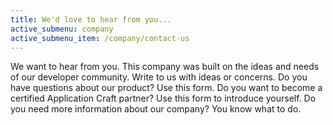 ```yaml
---
title: We'd love to hear from you...
active_submenu: company
active_submenu_item: /company/contact-us
---
```


We want to hear from you. This company was built on the ideas and needs of our developer community. Write to us with ideas or concerns. Do you have questions about our product? Use this form. Do you want to become a certified Application Craft partner? Use this form to introduce yourself. Do you need more information about our company? You know what to do.

<script src="http://ac-static.applicationcraft.com/ac/1.20/live/userlive.js" type="text/javascript"></script>
<script type="text/javascript">
  waInitForm("c6bb97f9-e26d-49ee-83dc-043209afb2bc", 640, 340, null, null, null, "http://ac.applicationcraft.com/live.html");
</script>